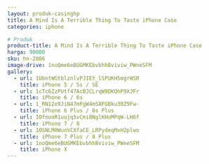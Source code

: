 ```yaml
---
layout: produk-casinghp
title: A Mind Is A Terrible Thing To Taste iPhone Case
categories: iphone

# Produk
product-title: A Mind Is A Terrible Thing To Taste iPhone Case
harga: 90000
sku: hn-2806
image-drive: 1noQme6eBUGMKEbvbhhBviviw_PWneSFM
gallery:
  - url: 1UbntWGtblznlvPJIEt_lSPUKH5mgrWSR
    title: iPhone 5 / 5s / SE
  - url: 1cTc6ZzPUtf47AcBJCLrqW9DKQhP9XJFr
    title: iPhone 6 / 6s
  - url: 1_RN12o9JiN47mFgW4mSAFGBku30Z9Fw-
    title: iPhone 6 Plus / 6s Plus
  - url: 1OfnooR1uujq5vCmi8NglKHoMPqW-LH6f
    title: iPhone 7 / 8
  - url: 1OSNLM0WunVCXfaCE_LRPydeqMxH2plwo
    title: iPhone 7 Plus / 8 Plus
  - url: 1noQme6eBUGMKEbvbhhBviviw_PWneSFM
    title: iPhone X
---
```


